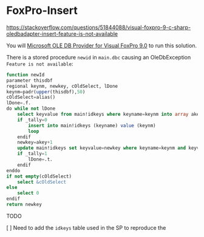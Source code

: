 # FoxPro-Insert
https://stackoverflow.com/questions/51844088/visual-foxpro-9-c-sharp-oledbadapter-insert-feature-is-not-available

You will [Microsoft OLE DB Provider for Visual FoxPro 9.0](https://www.microsoft.com/en-us/download/details.aspx?id=14839) to run this solution.

There is a stored procedure `newid` in `main.dbc` causing an OleDbException `Feature is not available`:

```sql
function newId
parameter thisdbf
regional keynm, newkey, cOldSelect, lDone
keynm=padr(upper(thisdbf),50)
cOldSelect=alias()
lDone=.f.
do while not lDone
    select keyvalue from main!idkeys where keyname=keynm into array akey
    if _tally=0
        insert into main!idkeys (keyname) value (keynm)
        loop
    endif
    newkey=akey+1
    update main!idkeys set keyvalue=newkey where keyname=keynm and keyvalue=akey
    if _tally=1
        lDone=.t.
    endif
enddo
if not empty(cOldSelect)
    select &cOldSelect
else
    select 0
endif
return newkey
```

TODO

[ ] Need to add the `idkeys` table used in the SP to reproduce the 
